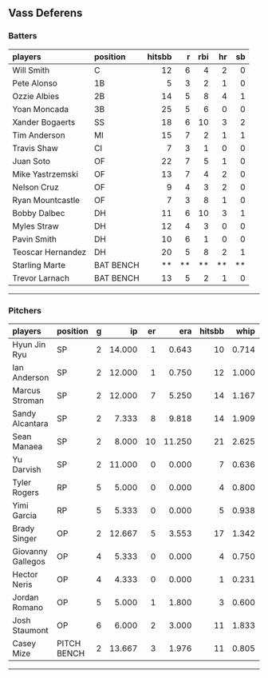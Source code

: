 ## Vass Deferens

### Batters

 
|players           |position  | hitsbb|  r| rbi| hr| sb| 
|:-----------------|:---------|------:|--:|---:|--:|--:| 
|Will Smith        |C         |     12|  6|   4|  2|  0| 
|Pete Alonso       |1B        |      5|  3|   2|  1|  0| 
|Ozzie Albies      |2B        |     14|  5|   8|  4|  1| 
|Yoan Moncada      |3B        |     25|  5|   6|  0|  0| 
|Xander Bogaerts   |SS        |     18|  6|  10|  3|  2| 
|Tim Anderson      |MI        |     15|  7|   2|  1|  1| 
|Travis Shaw       |CI        |      7|  3|   1|  0|  0| 
|Juan Soto         |OF        |     22|  7|   5|  1|  0| 
|Mike Yastrzemski  |OF        |     13|  7|   4|  2|  0| 
|Nelson Cruz       |OF        |      9|  4|   3|  2|  0| 
|Ryan Mountcastle  |OF        |      7|  3|   8|  1|  0| 
|Bobby Dalbec      |DH        |     11|  6|  10|  3|  1| 
|Myles Straw       |DH        |     12|  4|   3|  0|  0| 
|Pavin Smith       |DH        |     10|  6|   1|  0|  0| 
|Teoscar Hernandez |DH        |     20|  5|   8|  2|  1| 
|Starling Marte    |BAT BENCH |     **| **|  **| **| **| 
|Trevor Larnach    |BAT BENCH |     13|  5|   2|  1|  0| 


* * *

### Pitchers

 
|players           |position    |  g|     ip| er|    era| hitsbb|  whip| so|  w| sv| 
|:-----------------|:-----------|--:|------:|--:|------:|------:|-----:|--:|--:|--:| 
|Hyun Jin Ryu      |SP          |  2| 14.000|  1|  0.643|     10| 0.714| 13|  2|  0| 
|Ian Anderson      |SP          |  2| 12.000|  1|  0.750|     12| 1.000| 10|  2|  0| 
|Marcus Stroman    |SP          |  2| 12.000|  7|  5.250|     14| 1.167|  9|  0|  0| 
|Sandy Alcantara   |SP          |  2|  7.333|  8|  9.818|     14| 1.909| 12|  1|  0| 
|Sean Manaea       |SP          |  2|  8.000| 10| 11.250|     21| 2.625|  5|  0|  0| 
|Yu Darvish        |SP          |  2| 11.000|  0|  0.000|      7| 0.636| 12|  1|  0| 
|Tyler Rogers      |RP          |  5|  5.000|  0|  0.000|      4| 0.800|  3|  0|  3| 
|Yimi Garcia       |RP          |  5|  5.333|  0|  0.000|      5| 0.938|  5|  1|  3| 
|Brady Singer      |OP          |  2| 12.667|  5|  3.553|     17| 1.342| 13|  1|  0| 
|Giovanny Gallegos |OP          |  4|  5.333|  0|  0.000|      4| 0.750|  7|  0|  0| 
|Hector Neris      |OP          |  4|  4.333|  0|  0.000|      1| 0.231|  6|  0|  1| 
|Jordan Romano     |OP          |  5|  5.000|  1|  1.800|      3| 0.600|  8|  0|  0| 
|Josh Staumont     |OP          |  6|  6.000|  2|  3.000|     11| 1.833|  9|  0|  2| 
|Casey Mize        |PITCH BENCH |  2| 13.667|  3|  1.976|     11| 0.805| 11|  2|  0| 


* * *


